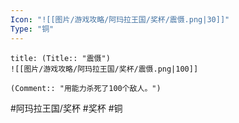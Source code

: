 ```yaml
---
Icon: "![[图片/游戏攻略/阿玛拉王国/奖杯/震慑.png|30]]"
Type: "铜"
---
```

```ad-common-bronze-trophy
title: (Title:: "震慑")
![[图片/游戏攻略/阿玛拉王国/奖杯/震慑.png|100]]

(Comment:: "用能力杀死了100个敌人。")
```

#阿玛拉王国/奖杯 #奖杯 #铜
